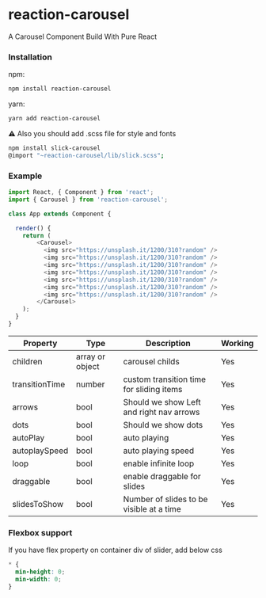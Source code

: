 # reaction-carousel

A Carousel Component Build With Pure React


### Installation
npm:
```bash
npm install reaction-carousel
```

yarn:
```bash
yarn add reaction-carousel
```

⚠️ Also you should add .scss file for style and fonts 

```bash
npm install slick-carousel
@import "~reaction-carousel/lib/slick.scss";
```

### Example

```js
import React, { Component } from 'react';
import { Carousel } from 'reaction-carousel';

class App extends Component {

  render() {
    return (
        <Carousel>
          <img src="https://unsplash.it/1200/310?random" />
          <img src="https://unsplash.it/1200/310?random" />
          <img src="https://unsplash.it/1200/310?random" />
          <img src="https://unsplash.it/1200/310?random" />
          <img src="https://unsplash.it/1200/310?random" />
          <img src="https://unsplash.it/1200/310?random" />
          <img src="https://unsplash.it/1200/310?random" />
        </Carousel>
    );
  }
}

```

|    Property    | Type |          Description          | Working |
| -------------  | ---- |          -----------          | ------- |
| children  | array or object | carousel childs | Yes |
| transitionTime  | number | custom transition time for sliding items | Yes |
| arrows         | bool | Should we show Left and right nav arrows | Yes |
| dots         | bool | Should we show dots | Yes |
| autoPlay         | bool | auto playing | Yes |
| autoplaySpeed         | bool | auto playing speed | Yes |
| loop         | bool | enable infinite loop | Yes |
| draggable         | bool | enable draggable for slides | Yes |
| slidesToShow         | bool | Number of slides to be visible at a time | Yes |

### Flexbox support
If you have flex property on container div of slider, add below css
```css
* {
  min-height: 0;
  min-width: 0;
}
```
